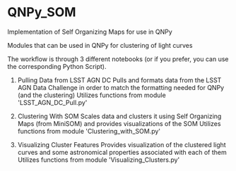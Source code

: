 # QNPy_SOM
Implementation of Self Organizing Maps for use in QNPy

Modules that can be used in QNPy for clustering of light curves

The workflow is through 3 different notebooks (or if you prefer, you can use the corresponding Python Script). 

1. Pulling Data from LSST AGN DC
Pulls and formats data from the LSST AGN Data Challenge in order to match the formatting needed for QNPy (and the clustering)
Utilizes functions from module 'LSST_AGN_DC_Pull.py'

3. Clustering With SOM
Scales data and clusters it using Self Organizing Maps (from MiniSOM) and provides visualizations of the SOM
Utilizes functions from module 'Clustering_with_SOM.py'

5. Visualizing Cluster Features
Provides visualization of the clustered light curves and some astronomical properties associated with each of them
Utilizes functions from module 'Visualizing_Clusters.py'
